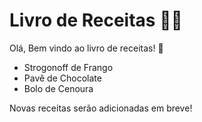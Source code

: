 # Livro de Receitas :cook:

Olá, Bem vindo ao livro de receitas! :wave:

* Strogonoff de Frango
* Pavê de Chocolate
* Bolo de Cenoura

Novas receitas serão adicionadas em breve!
